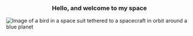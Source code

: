 <div>
  <h3 align="center">Hello, and welcome to my space</h3>
  <img alt="Image of a bird in a space suit tethered to a spacecraft in orbit around a blue planet" src="https://github.com/PicturElements/PicturElements/raw/master/media/raster/cover-art.png">
</div>
